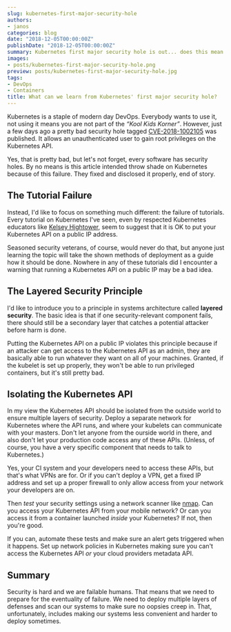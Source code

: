```yaml
---
slug: kubernetes-first-major-security-hole
authors:
- janos
categories: blog
date: "2018-12-05T00:00:00Z"
publishDate: "2018-12-05T00:00:00Z"
summary: Kubernetes first major security hole is out... does this mean Kubernetes is not secure? What can we learn from it?
images:
- posts/kubernetes-first-major-security-hole.png
preview: posts/kubernetes-first-major-security-hole.jpg
tags:
- DevOps
- Containers
title: What can we learn from Kubernetes' first major security hole?
---
```


Kubernetes is a staple of modern day DevOps. Everybody wants to use it, not using it means you are not part of the
*&ldquo;Kool Kids Korner&rdquo;*. However, just a few days ago a pretty bad security hole tagged
[CVE-2018-1002105](https://access.redhat.com/security/vulnerabilities/3716411) was published. It allows an
unauthenticated user to gain root privileges on the Kubernetes API.

Yes, that is pretty bad, but let's not forget, every software has security holes. By no means is this article intended
throw shade on Kubernetes because of this failure. They fixed and disclosed it properly, end of story.

## The Tutorial Failure

Instead, I'd like to focus on something much different: the failure of tutorials. Every tutorial on Kubernetes I've
seen, even by respected Kubernetes educators like
[Kelsey Hightower](https://github.com/kelseyhightower/kubernetes-the-hard-way), seem to suggest that it is OK to put
your Kubernetes API on a public IP address.

Seasoned security veterans, of course, would never do that, but anyone just learning the topic will take the shown
methods of deployment as a guide how it should be done. Nowhere in any of these tutorials did I encounter a warning that
running a Kubernetes API on a public IP may be a bad idea.

## The Layered Security Principle

I'd like to introduce you to a principle in systems architecture called **layered security**. The basic idea is that if
one security-relevant component fails, there should still be a secondary layer that catches a potential attacker before
harm is done.

Putting the Kubernetes API on a public IP violates this principle because if an attacker can get access to the
Kubernetes API as an admin, they are basically able to run whatever they want on all of your machines. Granted, if the
kubelet is set up properly, they won't be able to run privileged containers, but it's still pretty bad.

## Isolating the Kubernetes API

In my view the Kubernetes API should be isolated from the outside world to ensure multiple layers of security. Deploy
a separate network for Kubernetes where the API runs, and where your kubelets can communicate with your masters. Don't
let anyone from the ourside world in there, and also don't let your production code access any of these APIs. (Unless,
of course, you have a very specific component that needs to talk to Kubernetes.)

Yes, your CI system and your developers need to access these APIs, but that's what VPNs are for. Or if you can't deploy
a VPN, get a fixed IP address and set up a proper firewall to only allow access from your network your developers are on.

Then *test* your security settings using a network scanner like [nmap](https://nmap.org). Can you access your Kubernetes
API from your mobile network? Or can you access it from a container launched *inside* your Kubernetes? If not, then
you're good.

If you can, automate these tests and make sure an alert gets triggered when it happens. Set up network policies in
Kubernetes making sure you can't access the Kubernetes API *or* your cloud providers metadata API.

## Summary

Security is hard and we are failable humans. That means that we need to prepare for the eventuality of failure. We
need to deploy multiple layers of defenses and scan our systems to make sure no oopsies creep in. That, unfortunately,
includes making our systems less convenient and harder to deploy sometimes.
